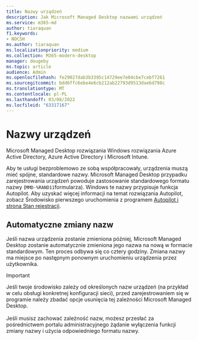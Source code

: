 ```yaml
---
title: Nazwy urządzeń
description: Jak Microsoft Managed Desktop nazwami urządzeń
ms.service: m365-md
author: tiaraquan
f1.keywords:
- NOCSH
ms.author: tiaraquan
ms.localizationpriority: medium
ms.collection: M365-modern-desktop
manager: dougeby
ms.topic: article
audience: Admin
ms.openlocfilehash: fe29027dab3b3395c14729ee7e04cbe7cebf7261
ms.sourcegitcommit: bdd6ffc6ebe4e6cb212ab22793d9513dae6d798c
ms.translationtype: MT
ms.contentlocale: pl-PL
ms.lasthandoff: 03/08/2022
ms.locfileid: "63317167"
---
```

# <a name="device-names"></a>Nazwy urządzeń

Microsoft Managed Desktop rozwiązania Windows rozwiązania Azure Active Directory, Azure Active Directory i Microsoft Intune.

Aby te usługi bezproblemowo ze sobą współpracowały, urządzenia muszą mieć spójne, standardowe nazwy. Microsoft Managed Desktop przypadku zarejestrowania urządzeń powoduje zastosowanie standardowego formatu nazwy (`MMD-%RAND11`formularza). Windows te nazwy przypisuje funkcja Autopilot. Aby uzyskać więcej informacji na temat rozwiązania Autopilot, zobacz Środowisko pierwszego uruchomienia z programem [Autopilot i strona Stan rejestracji](../get-started/esp-first-run.md).

## <a name="automated-name-changes"></a>Automatyczne zmiany nazw

Jeśli nazwa urządzenia zostanie zmieniona później, Microsoft Managed Desktop zostanie automatycznie zmieniona jego nazwa na nową w formacie standardowym. Ten proces odbywa się co cztery godziny. Zmiana nazwy ma miejsce po następnym ponownym uruchomieniu urządzenia przez użytkownika.

> [!IMPORTANT]
> Jeśli twoje środowisko zależy od określonych nazw urządzeń (na przykład w celu obsługi konkretnej konfiguracji sieci), przed zarejestrowaniem się w programie należy zbadać opcje usunięcia tej zależności Microsoft Managed Desktop.<br><br>Jeśli musisz zachować zależność nazw, możesz przesłać za pośrednictwem portalu administracyjnego żądanie [](../working-with-managed-desktop/admin-support.md) wyłączenia funkcji zmiany nazwy i użycia odpowiedniego formatu nazwy.
